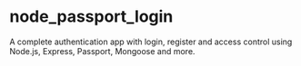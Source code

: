 # node_passport_login
A complete authentication app with login, register and access control using Node.js, Express, Passport, Mongoose and more.
